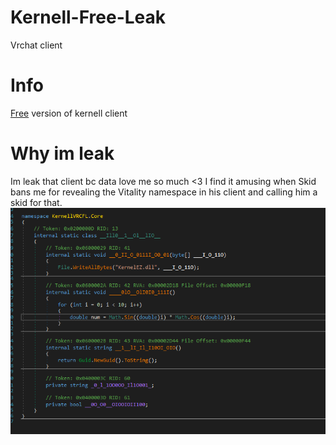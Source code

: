 # Kernell-Free-Leak
Vrchat client
# Info
[Free](https://kernell.net/free-downloads) version of kernell client
# Why im leak
Im leak that client bc data love me so much <3
I find it amusing when Skid bans me for revealing the Vitality namespace in his client and calling him a skid for that.
<img width="" height="" src="https://raw.githubusercontent.com/Harmonyasha/Kernel-Free-Leak/refs/heads/main/image.png">

